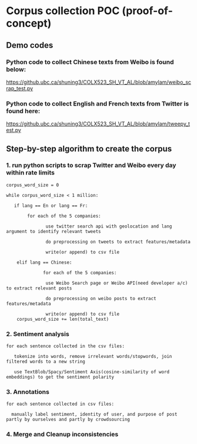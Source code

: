 # Corpus collection POC (proof-of-concept)

## Demo codes

### Python code to collect Chinese texts from Weibo is found below:

https://github.ubc.ca/shuning3/COLX523_SH_VT_AL/blob/amylam/weibo_scrap_test.py

### Python code to collect English and French texts from Twitter is found here: 

https://github.ubc.ca/shuning3/COLX523_SH_VT_AL/blob/amylam/tweepy_test.py

## Step-by-step algorithm to create the corpus

### 1. run python scripts to scrap Twitter and Weibo every day within rate limits
    corpus_word_size = 0
 
    while corpus_word_size < 1 million: 
 
       if lang == En or lang == Fr:

            for each of the 5 companies:

                   use twitter search api with geolocation and lang argument to identify relevant tweets

                   do preprocessing on tweets to extract features/metadata 

                   write(or append) to csv file 

        elif lang == Chinese:

                  for each of the 5 companies:

                   use Weibo Search page or Weibo API(need developer a/c) to extract relevant posts

                   do preprocessing on weibo posts to extract features/metadata 

                   write(or append) to csv file 
        corpus_word_size += len(total_text)            

### 2. Sentiment analysis
    for each sentence collected in the csv files:

       tokenize into words, remove irrelevant words/stopwords, join filtered words to a new string
       
       use TextBlob/Spacy/Sentiment Axis(cosine-similarity of word embeddings) to get the sentiment polarity

### 3. Annotations
    for each sentence collected in csv files:

      manually label sentiment, identity of user, and purpose of post partly by ourselves and partly by crowdsourcing

### 4. Merge and Cleanup inconsistencies

